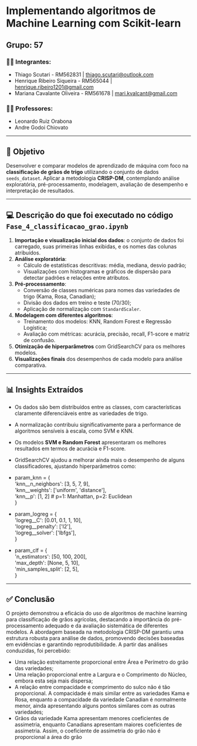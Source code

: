 #  Implementando algoritmos de Machine Learning com Scikit-learn

##  Grupo: 57

### 👨‍💻 Integrantes:

* Thiago Scutari - RM562831 | [thiago.scutari@outlook.com](mailto:thiago.scutari@outlook.com)
* Henrique Ribeiro Siqueira - RM565044 | [henrique.ribeiro1201@gmail.com](mailto:henrique.ribeiro1201@gmail.com)
* Mariana Cavalante Oliveira - RM561678 | [mari.kvalcant@gmail.com](mailto:mari.kvalcant@gmail.com)

### 👩‍🏫 Professores:

* Leonardo Ruiz Orabona
* Andre Godoi Chiovato

---

## 🎯 Objetivo

Desenvolver e comparar modelos de aprendizado de máquina com foco na **classificação de grãos de trigo** utilizando o conjunto de dados `seeds_dataset`. Aplicar a metodologia **CRISP-DM**, contemplando análise exploratória, pré-processamento, modelagem, avaliação de desempenho e interpretação de resultados.

---

## 💻 Descrição do que foi executado no código `Fase_4_classificacao_grao.ipynb`

1. **Importação e visualização inicial dos dados**: o conjunto de dados foi carregado, suas primeiras linhas exibidas, e os nomes das colunas atribuídos.
2. **Análise exploratória**:
   - Cálculo de estatísticas descritivas: média, mediana, desvio padrão;
   - Visualizações com histogramas e gráficos de dispersão para detectar padrões e relações entre atributos.
3. **Pré-processamento**:
   - Conversão de classes numéricas para nomes das variedades de trigo (Kama, Rosa, Canadian);
   - Divisão dos dados em treino e teste (70/30);
   - Aplicação de normalização com `StandardScaler`.
4. **Modelagem com diferentes algoritmos**:
   - Treinamento dos modelos: KNN, Random Forest e Regressão Logística;
   - Avaliação com métricas: acurácia, precisão, recall, F1-score e matriz de confusão.
5. **Otimização de hiperparâmetros** com GridSearchCV para os melhores modelos.
6. **Visualizações finais** dos desempenhos de cada modelo para análise comparativa.

---

## 📊 Insights Extraídos

- Os dados são bem distribuídos entre as classes, com características claramente diferenciáveis entre as variedades de trigo.
- A normalização contribuiu significativamente para a performance de algoritmos sensíveis à escala, como SVM e KNN.
- Os modelos **SVM e Random Forest** apresentaram os melhores resultados em termos de acurácia e F1-score.
- GridSearchCV ajudou a melhorar ainda mais o desempenho de alguns classificadores, ajustando hiperparâmetros como:

- param_knn = {  
     'knn__n_neighbors': [3, 5, 7, 9],  
     'knn__weights': ['uniform', 'distance'],  
     'knn__p': [1, 2]  # p=1: Manhattan, p=2: Euclidean  
}  
- param_logreg = {  
     'logreg__C': [0.01, 0.1, 1, 10],  
     'logreg__penalty': ['l2'],  
     'logreg__solver': ['lbfgs'],  
}  
- param_clf = {  
     'n_estimators': [50, 100, 200],  
     'max_depth': [None, 5, 10],  
     'min_samples_split': [2, 5],  
}  

---

## ✅ Conclusão

O projeto demonstrou a eficácia do uso de algoritmos de machine learning para classificação de grãos agrícolas, destacando a importância do pré-processamento adequado e da avaliação sistemática de diferentes modelos. A abordagem baseada na metodologia CRISP-DM garantiu uma estrutura robusta para análise de dados, promovendo decisões baseadas em evidências e garantindo reprodutibilidade.
A partir das análises conduzidas, foi percebido:

- Uma relação estreitamente proporcional entre Área e Perímetro do grão das variedades;
- Uma relação proporcional entre a Largura e o Comprimento do Núcleo, embora esta seja mais dispersa;
- A relação entre compacidade e comprimento do sulco não é tão proporcional. A compacidade é mais similar entre as variedades Kama e Rosa, enquanto a compacidade da variedade Canadian é normalmente menor, ainda apresentando alguns pontos similares com as outras variedades;
- Grãos da variedade Kama apresentam menores coeficientes de assimetria, enquanto Canadians apresentam maiores coeficientes de assimetria. Assim, o coeficiente de assimetria do grão não é proporcional a área do grão


